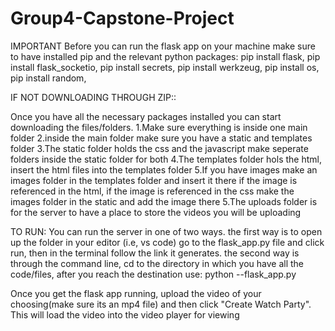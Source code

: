 # Group4-Capstone-Project
IMPORTANT
Before you can run the flask app on your machine make sure to have installed pip and the relevant python packages:
 pip install flask,
 pip install flask_socketio,
 pip install secrets,
 pip install werkzeug,
 pip install os,
 pip install random,
 
 IF NOT DOWNLOADING THROUGH ZIP::
 
 Once you have all the necessary packages installed you can start downloading the files/folders.
 1.Make sure everything is inside one main folder
 2.inside the main folder make sure you have a static and templates folder
 3.The static folder holds the css and the javascript make seperate folders inside the static folder for both
 4.The templates folder hols the html, insert the html files into the templates folder
 5.If you have images make an images folder in the templates folder and insert it there if the image is referenced in the html, if the image is referenced in the css make the images folder in the static and add the image there
 5.The uploads folder is for the server to have a place to store the videos you will be uploading
 
 TO RUN:
 You can run the server in one of two ways.
 the first way is to open up the folder in your editor (i.e, vs code) go to the flask_app.py file and click run, then in the terminal follow the link it generates.
 the second way is through the command line, cd to the directory in which you have all the code/files, after you reach the destination use:
 python --flask_app.py
 
 Once you get the flask app running, upload the video of your choosing(make sure its an mp4 file) and then click "Create Watch Party". This will load the video into the video player for viewing
